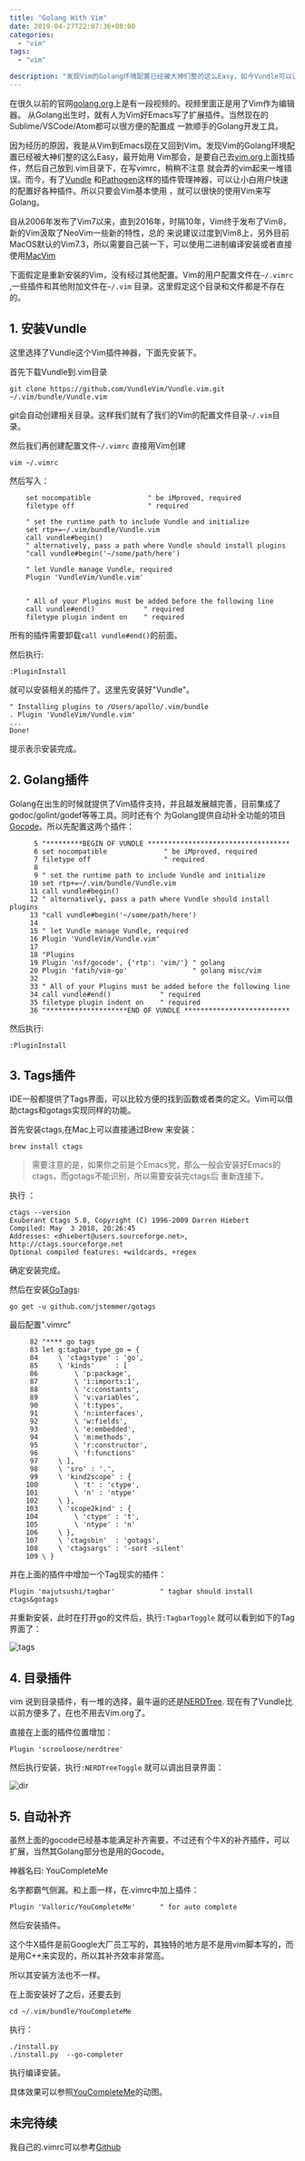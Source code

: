 ```yaml
---
title: "Golang With Vim"
date: 2019-04-27T22:07:36+08:00
categories:
  - "vim"
tags:
  - "vim"

description: "发现Vim的Golang环境配置已经被大神们整的这么Easy，如今Vundle可以让小白用户快速的配置好各种插件。所以只要会Vim基本使用"
---
```



在很久以前的官网[golang.org](https://golang.org/)上是有一段视频的。视频里面正是用了Vim作为编辑器。
从Golang出生时，就有人为Vim好Emacs写了扩展插件。当然现在的Sublime/VSCode/Atom都可以很方便的配置成
一款顺手的Golang开发工具。

因为经历的原因，我是从Vim到Emacs现在又回到Vim。发现Vim的Golang环境配置已经被大神们整的这么Easy，最开始用
Vim那会，是要自己去[vim.org](http://vim.org)上面找插件，然后自己放到.vim目录下，在写vimrc，稍稍不注意
就会弄的vim起来一堆错误。而今，有了[Vundle](https://github.com/VundleVim/Vundle.vim) 和[Pathogen](https://github.com/tpope/vim-pathogen)这样的插件管理神器，可以让小白用户快速的配置好各种插件。所以只要会Vim基本使用
，就可以很快的使用Vim来写Golang。

自从2006年发布了Vim7以来，直到2016年，时隔10年，Vim终于发布了Vim8，新的Vim汲取了NeoVim一些新的特性，总的
来说建议过度到Vim8上，另外目前MacOS默认的Vim7.3，所以需要自己装一下，可以使用二进制编译安装或者直接使用[MacVim](https://github.com/macvim-dev/macvim)

下面假定是重新安装的Vim，没有经过其他配置。Vim的用户配置文件在`~/.vimrc` ,一些插件和其他附加文件在`~/.vim`
目录。这里假定这个目录和文件都是不存在的。


<!--more-->


## 1. 安装Vundle
这里选择了Vundle这个Vim插件神器，下面先安装下。

首先下载Vundle到.vim目录

    git clone https://github.com/VundleVim/Vundle.vim.git ~/.vim/bundle/Vundle.vim

git会自动创建相关目录。这样我们就有了我们的Vim的配置文件目录`~/.vim`目录。

然后我们再创建配置文件`~/.vimrc` 直接用Vim创建

    vim ~/.vimrc

然后写入：

        set nocompatible              " be iMproved, required
        filetype off                  " required

        " set the runtime path to include Vundle and initialize
        set rtp+=~/.vim/bundle/Vundle.vim
        call vundle#begin()
        " alternatively, pass a path where Vundle should install plugins
        "call vundle#begin('~/some/path/here')

        " let Vundle manage Vundle, required
        Plugin 'VundleVim/Vundle.vim'


        " All of your Plugins must be added before the following line
        call vundle#end()            " required
        filetype plugin indent on    " required

所有的插件需要卸载`call vundle#end()`的前面。

然后执行:

    :PluginInstall

就可以安装相关的插件了。这里先安装好"Vundle"。


    " Installing plugins to /Users/apollo/.vim/bundle   
    . Plugin 'VundleVim/Vundle.vim'
    ...
    Done!

提示表示安装完成。

## 2. Golang插件

Golang在出生的时候就提供了Vim插件支持，并且越发展越完善，目前集成了godoc/golint/godef等等工具。同时还有个
为Golang提供自动补全功能的项目[Gocode](https://github.com/nsf/gocode)。所以先配置这两个插件：

          5 "*********BEGIN OF VUNDLE ***********************************
          6 set nocompatible              " be iMproved, required
          7 filetype off                  " required
          8
          9 " set the runtime path to include Vundle and initialize
         10 set rtp+=~/.vim/bundle/Vundle.vim
         11 call vundle#begin()
         12 " alternatively, pass a path where Vundle should install plugins
         13 "call vundle#begin('~/some/path/here')
         14
         15 " let Vundle manage Vundle, required
         16 Plugin 'VundleVim/Vundle.vim'
         17
         18 "Plugins
         19 Plugin 'nsf/gocode', {'rtp': 'vim/'} " golang
         20 Plugin 'fatih/vim-go'                " golang misc/vim
         32
         33 " All of your Plugins must be added before the following line
         34 call vundle#end()            " required
         35 filetype plugin indent on    " required
         36 "********************END OF VUNDLE **************************

然后执行:

    :PluginInstall

## 3. Tags插件

IDE一般都提供了Tags界面，可以比较方便的找到函数或者类的定义。Vim可以借助ctags和gotags实现同样的功能。

首先安装ctags,在Mac上可以直接通过Brew 来安装：

    brew install ctags

> 需要注意的是，如果你之前是个Emacs党，那么一般会安装好Emacs的ctags，而gotags不能识别，所以需要安装完ctags后
> 重新连接下。

执行 ：

    ctags --version
    Exuberant Ctags 5.8, Copyright (C) 1996-2009 Darren Hiebert
    Compiled: May  3 2018, 20:26:45
    Addresses: <dhiebert@users.sourceforge.net>, http://ctags.sourceforge.net
    Optional compiled features: +wildcards, +regex

确定安装完成。

然后在安装[GoTags](https://github.com/jstemmer/gotags):

    go get -u github.com/jstemmer/gotags

最后配置".vimrc"


         82 "**** go tags
         83 let g:tagbar_type_go = {
         84     \ 'ctagstype' : 'go',
         85     \ 'kinds'     : [
         86         \ 'p:package',
         87         \ 'i:imports:1',
         88         \ 'c:constants',
         89         \ 'v:variables',
         90         \ 't:types',
         91         \ 'n:interfaces',
         92         \ 'w:fields',
         93         \ 'e:embedded',
         94         \ 'm:methods',
         95         \ 'r:constructor',
         96         \ 'f:functions'
         97     \ ],
         98     \ 'sro' : '.',
         99     \ 'kind2scope' : {
        100         \ 't' : 'ctype',
        101         \ 'n' : 'ntype'
        102     \ },
        103     \ 'scope2kind' : {
        104         \ 'ctype' : 't',
        105         \ 'ntype' : 'n'
        106     \ },
        107     \ 'ctagsbin'  : 'gotags',
        108     \ 'ctagsargs' : '-sort -silent'
        109 \ }    

并在上面的插件中增加一个Tag现实的插件：

    Plugin 'majutsushi/tagbar'           " tagbar should install ctags&gotags

并重新安装，此时在打开go的文件后，执行`:TagbarToggle` 就可以看到如下的Tag界面了：

![tags](../images/tags.png)

## 4. 目录插件
vim 说到目录插件，有一堆的选择，最牛逼的还是[NERDTree](https://github.com/scrooloose/nerdtree).
现在有了Vundle比以前方便多了，在也不用去Vim.org了。

直接在上面的插件位置增加：

    Plugin 'scrooloose/nerdtree'

然后执行安装，执行`:NERDTreeToggle`
就可以调出目录界面：

![dir](../images/dir.png)

## 5. 自动补齐
虽然上面的gocode已经基本能满足补齐需要，不过还有个牛X的补齐插件，可以扩展，当然其Golang部分也是用的Gocode。

神器名曰: YouCompleteMe


名字都霸气侧漏。和上面一样，在.vimrc中加上插件：

    Plugin 'Valloric/YouCompleteMe'      " for auto complete

然后安装插件。

这个牛X插件是前Google大厂员工写的，其独特的地方是不是用vim脚本写的，而是用C++来实现的，所以其补齐效率非常高。

所以其安装方法也不一样。

在上面安装好了之后，还要去到

    cd ~/.vim/bundle/YouCompleteMe

执行：

    ./install.py 
    ./install.py  --go-completer

执行编译安装。

具体效果可以参照[YouCompleteMe](https://github.com/Valloric/YouCompleteMe)的动图。



## 未完待续

我自己的.vimrc可以参考[Github](https://github.com/cz-it/.vim.d)
